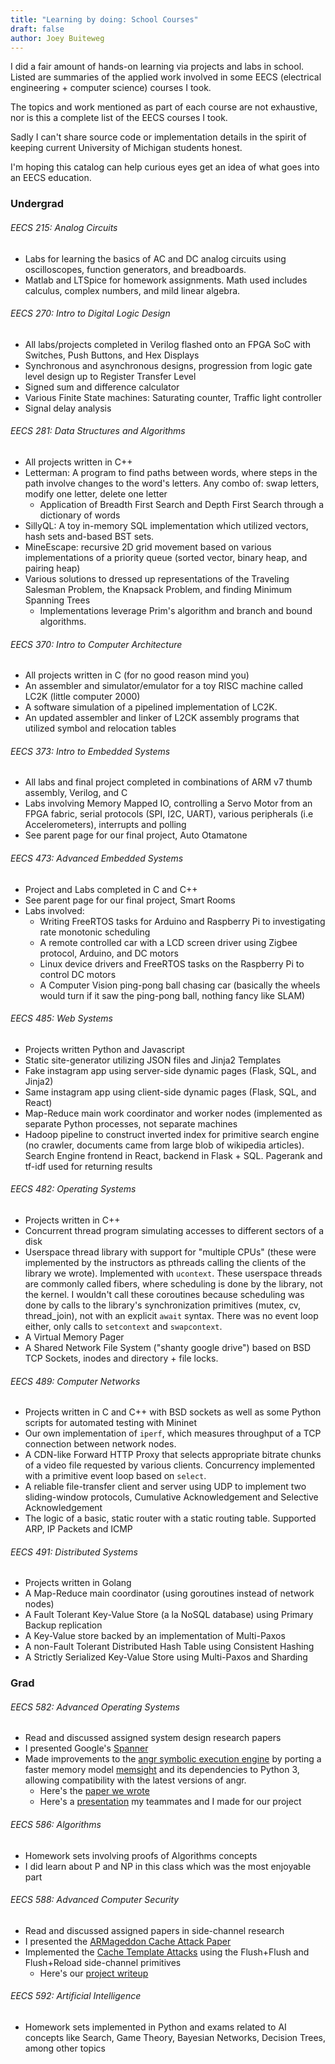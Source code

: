 ```yaml
---
title: "Learning by doing: School Courses"
draft: false
author: Joey Buiteweg
---
```


I did a fair amount of hands-on learning via projects and labs in school. Listed are summaries of the applied work involved in some EECS (electrical engineering + computer science) courses I took.

The topics and work mentioned as part of each course are not exhaustive, nor is this a complete list of the EECS courses I took.

Sadly I can't share source code or implementation details in the spirit of keeping current University of Michigan students honest.

I'm hoping this catalog can help curious eyes get an idea of what goes into an EECS education.

### Undergrad

###### EECS 215: Analog Circuits
* Labs for learning the basics of AC and DC analog circuits using oscilloscopes, function generators, and breadboards.
* Matlab and LTSpice for homework assignments. Math used includes calculus, complex numbers, and mild linear algebra.

###### EECS 270: Intro to Digital Logic Design
* All labs/projects completed in Verilog flashed onto an FPGA SoC with Switches, Push Buttons, and Hex Displays
* Synchronous and asynchronous designs, progression from logic gate level design up to Register Transfer Level
* Signed sum and difference calculator
* Various Finite State machines: Saturating counter, Traffic light controller
* Signal delay analysis

###### EECS 281: Data Structures and Algorithms
* All projects written in C++
* Letterman: A program to find paths between words, where steps in the path involve changes to the word's letters. Any combo of: swap letters, modify one letter, delete one letter
  * Application of Breadth First Search and Depth First Search through a dictionary of words
* SillyQL: A toy in-memory SQL implementation which utilized vectors, hash sets and-based BST sets.
* MineEscape: recursive 2D grid movement based on various implementations of a priority queue (sorted vector, binary heap, and pairing heap)
* Various solutions to dressed up representations of the Traveling Salesman Problem, the Knapsack Problem, and finding Minimum Spanning Trees
  * Implementations leverage Prim's algorithm and branch and bound algorithms.

###### EECS 370: Intro to Computer Architecture
* All projects written in C (for no good reason mind you)
* An assembler and simulator/emulator for a toy RISC machine called LC2K (little computer 2000)
* A software simulation of a pipelined implementation of LC2K.
* An updated assembler and linker of L2CK assembly programs that utilized symbol and relocation tables

###### EECS 373: Intro to Embedded Systems
* All labs and final project completed in combinations of ARM v7 thumb assembly, Verilog, and C
* Labs involving Memory Mapped IO, controlling a Servo Motor from an FPGA fabric, serial protocols (SPI, I2C, UART), various peripherals (i.e Accelerometers), interrupts and polling
* See parent page for our final project, Auto Otamatone

###### EECS 473: Advanced Embedded Systems
* Project and Labs completed in C and C++
* See parent page for our final project, Smart Rooms
* Labs involved:
   * Writing FreeRTOS tasks for Arduino and Raspberry Pi to investigating rate monotonic scheduling
   * A remote controlled car with a LCD screen driver using Zigbee protocol, Arduino, and DC motors
   * Linux device drivers and FreeRTOS tasks on the Raspberry Pi to control DC motors
   * A Computer Vision ping-pong ball chasing car (basically the wheels would turn if it saw the ping-pong ball, nothing fancy like SLAM)

###### EECS 485: Web Systems
* Projects written Python and Javascript
* Static site-generator utilizing JSON files and Jinja2 Templates
* Fake instagram app using server-side dynamic pages (Flask, SQL, and Jinja2)
* Same instagram app using client-side dynamic pages (Flask, SQL, and React)
* Map-Reduce main work coordinator and worker nodes (implemented as separate Python processes, not separate machines
* Hadoop pipeline to construct inverted index for primitive search engine (no crawler, documents came from large blob of wikipedia articles). Search Engine frontend in React, backend in Flask + SQL. Pagerank and tf-idf used for returning results

###### EECS 482: Operating Systems
* Projects written in C++
* Concurrent thread program simulating accesses to different sectors of a disk
* Userspace thread library with support for "multiple CPUs" (these were implemented by the instructors as pthreads calling the clients of the library we wrote). Implemented with `ucontext`. These userspace threads are commonly called fibers, where scheduling is done by the library, not the kernel. I wouldn't call these coroutines because scheduling was done by calls to the library's synchronization primitives (mutex, cv, thread_join), not with an explicit `await` syntax. There was no event loop either, only calls to `setcontext` and `swapcontext`.
* A Virtual Memory Pager
* A Shared Network File System ("shanty google drive") based on BSD TCP Sockets, inodes and directory + file locks.

###### EECS 489: Computer Networks
* Projects written in C and C++ with BSD sockets as well as some Python scripts for automated testing with Mininet
* Our own implementation of `iperf`, which measures throughput of a TCP connection between network nodes.
* A CDN-like Forward HTTP Proxy that selects appropriate bitrate chunks of a video file requested by various clients. Concurrency implemented with a primitive event loop based on `select`.
* A reliable file-transfer client and server using UDP to implement two sliding-window protocols, Cumulative Acknowledgement and Selective Acknowledgement
* The logic of a basic, static router with a static routing table. Supported ARP, IP Packets and ICMP

###### EECS 491: Distributed Systems
* Projects written in Golang
* A Map-Reduce main coordinator (using goroutines instead of network nodes)
* A Fault Tolerant Key-Value Store (a la NoSQL database) using Primary Backup replication
* A Key-Value store backed by an implementation of Multi-Paxos
* A non-Fault Tolerant Distributed Hash Table using Consistent Hashing
* A Strictly Serialized Key-Value Store using Multi-Paxos and Sharding

### Grad

###### EECS 582: Advanced Operating Systems
* Read and discussed assigned system design research papers
* I presented Google's [Spanner](https://youtu.be/k7hXSACSS6M)
* Made improvements to the [angr symbolic execution engine](https://github.com/angr) by porting a faster memory model [memsight](https://github.com/season-lab/memsight) and its dependencies to Python 3, allowing compatibility with the latest versions of angr.
  * Here's the [paper we wrote](https://drive.google.com/file/d/1QPO8mytpKYQLwhYYpV3QQgqswOGNI-N8/view?usp=sharing)
  * Here's a [presentation](https://drive.google.com/file/d/1e4nfUz-Yt6OpAKQh-TBQUEMvruLs1imW/view?usp=sharing) my teammates and I made for our project

###### EECS 586: Algorithms
* Homework sets involving proofs of Algorithms concepts
* I did learn about P and NP in this class which was the most enjoyable part

###### EECS 588: Advanced Computer Security
* Read and discussed assigned papers in side-channel research
* I presented the [ARMageddon Cache Attack Paper](https://drive.google.com/file/d/1JtojNQMeBst_WjY6bOv2ZyxAjr3RGuMD/view?usp=sharing)
* Implemented the [Cache Template Attacks](https://www.usenix.org/system/files/conference/usenixsecurity15/sec15-paper-gruss.pdf) using the Flush+Flush and Flush+Reload side-channel primitives
  * Here's our [project writeup](https://drive.google.com/file/d/1UlQ3ZcLV9ojJhBk7LCD0l9Tr962oMMyW/view?usp=sharing)

###### EECS 592: Artificial Intelligence
* Homework sets implemented in Python and exams related to AI concepts like Search, Game Theory, Bayesian Networks, Decision Trees, among other topics
